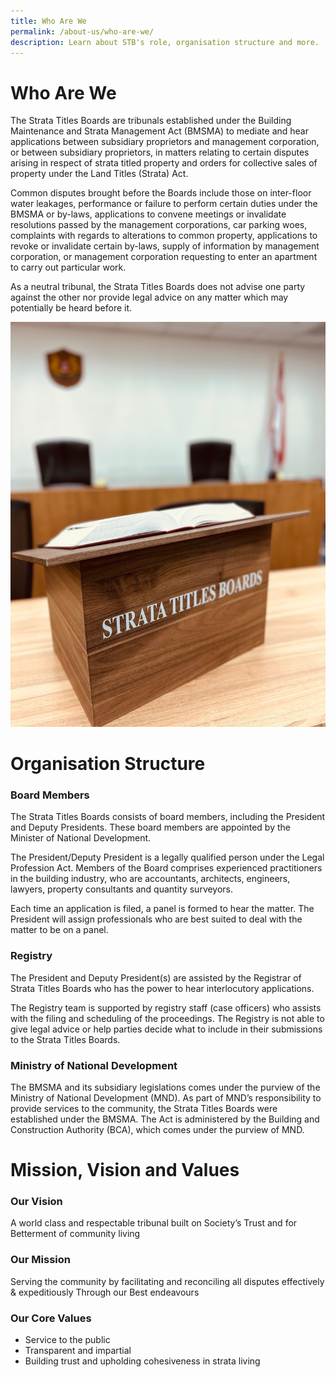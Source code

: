 ```yaml
---
title: Who Are We
permalink: /about-us/who-are-we/
description: Learn about STB's role, organisation structure and more.
---
```

# **Who Are We**
The Strata Titles Boards are tribunals established under the Building Maintenance and Strata Management Act (BMSMA) to mediate and hear applications between subsidiary proprietors and management corporation, or between subsidiary proprietors, in matters relating to certain disputes arising in respect of strata titled property and orders for collective sales of property under the Land Titles (Strata) Act.

Common disputes brought before the Boards include those on inter-floor water leakages, performance or failure to perform certain duties under the BMSMA or by-laws, applications to convene meetings or invalidate resolutions passed by the management corporations, car parking woes, complaints with regards to alterations to common property, applications to revoke or invalidate certain by-laws, supply of information by management corporation, or management corporation requesting to enter an apartment to carry out particular work.

As a neutral tribunal, the Strata Titles Boards does not advise one party against the other nor provide legal advice on any matter which may potentially be heard before it.

![](/images/strata-titles-boards.jpg)

# **Organisation Structure**
### Board Members

The Strata Titles Boards consists of board members, including the President and Deputy Presidents. These board members are appointed by the Minister of National Development.

The President/Deputy President is a legally qualified person under the Legal Profession Act. Members of the Board comprises experienced practitioners in the building industry, who are accountants, architects, engineers, lawyers, property consultants and quantity surveyors.

Each time an application is filed, a panel is formed to hear the matter. The President will assign professionals who are best suited to deal with the matter to be on a panel.

### Registry

The President and Deputy President(s) are assisted by the Registrar of Strata Titles Boards who has the power to hear interlocutory applications.

The Registry team is supported by registry staff (case officers) who assists with the filing and scheduling of the proceedings. The Registry is not able to give legal advice or help parties decide what to include in their submissions to the Strata Titles Boards.

### Ministry of National Development

The BMSMA and its subsidiary legislations comes under the purview of the Ministry of National Development (MND). As part of MND’s responsibility to provide services to the community, the Strata Titles Boards were established under the BMSMA. The Act is administered by the Building and Construction Authority (BCA), which comes under the purview of MND.
# **Mission, Vision and Values**
### Our Vision

A world class and respectable tribunal built on Society’s Trust and for Betterment of community living

### Our Mission

Serving the community by facilitating and reconciling all disputes effectively & expeditiously Through our Best endeavours

### Our Core Values

*   Service to the public
*   Transparent and impartial
*   Building trust and upholding cohesiveness in strata living